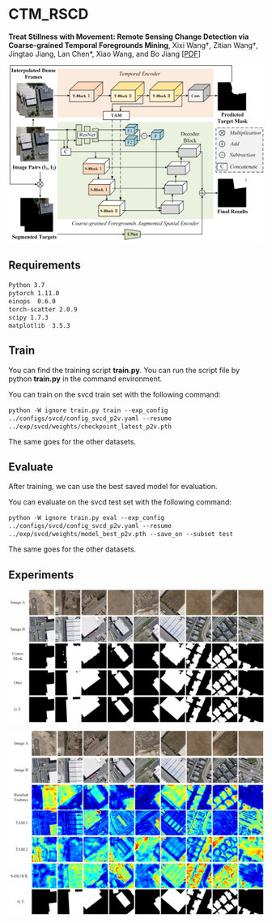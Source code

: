 # CTM_RSCD
**Treat Stillness with Movement: Remote Sensing Change Detection via Coarse-grained Temporal Foregrounds Mining**, Xixi Wang†, Zitian Wang†, Jingtao Jiang, Lan Chen*, Xiao Wang, and Bo Jiang 
[[PDF]()]



<p align="center">
  <img src="https://github.com/Event-AHU/CTM_Remote_Sensing_Change_Detection/blob/main/figure/framework.jpg" alt="framework" width="800"/>
</p>


## Requirements
```
Python 3.7
pytorch 1.11.0
einops  0.6.0
torch-scatter 2.0.9
scipy 1.7.3
matplotlib  3.5.3
```


## Train
You can find the training script **train.py**. You can run the script file by python **train.py** in the command environment.

You can train on the svcd train set with the following command:
```
python -W ignore train.py train --exp_config ../configs/svcd/config_svcd_p2v.yaml --resume ../exp/svcd/weights/checkpoint_latest_p2v.pth
```
The same goes for the other datasets.


## Evaluate
After training, we can use the best saved model for evaluation.

You can evaluate on the svcd test set with the following command:
```
python -W ignore train.py eval --exp_config ../configs/svcd/config_svcd_p2v.yaml --resume ../exp/svcd/weights/model_best_p2v.pth --save_on --subset test
```
The same goes for the other datasets.


## Experiments 

<p align="center">
  <img src="https://github.com/Event-AHU/CTM_Remote_Sensing_Change_Detection/blob/main/figure/Feat_VIS1.jpg" alt="framework" width="800"/>
</p>

<p align="center">
  <img src="https://github.com/Event-AHU/CTM_Remote_Sensing_Change_Detection/blob/main/figure/Feat_VIS3.jpg" alt="framework" width="800"/>
</p>





